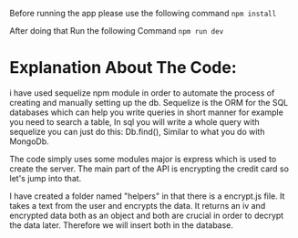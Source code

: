 Before running the app please use the following command
`npm install`

After doing that Run the following Command
`npm run dev`

<h1>Explanation About The Code:</h1>
i have used sequelize npm module in order to automate the process of creating and manually setting up the db. Sequelize is the ORM for the SQL databases which can help you write queries in short manner for example you need to search a table, In sql you will write a whole query with sequelize you can just do this: Db.find(), Similar to what you do with MongoDb.

The code simply uses some modules major is express which is used to create the server. The main part of the API is encrypting the credit card so let's jump into that.

I have created a folder named "helpers" in that there is a encrypt.js file. It takes a text from the user and encrypts the data. It returns an iv and encrypted data both as an object and both are crucial in order to decrypt the data later. Therefore we will insert both in the database.
